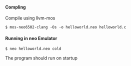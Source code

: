 #### Compling

Compile using llvm-mos

    $ mos-neo6502-clang -Os -o helloworld.neo helloworld.c

#### Running in neo Emulator

    $ neo helloworld.neo cold

The program should run on startup